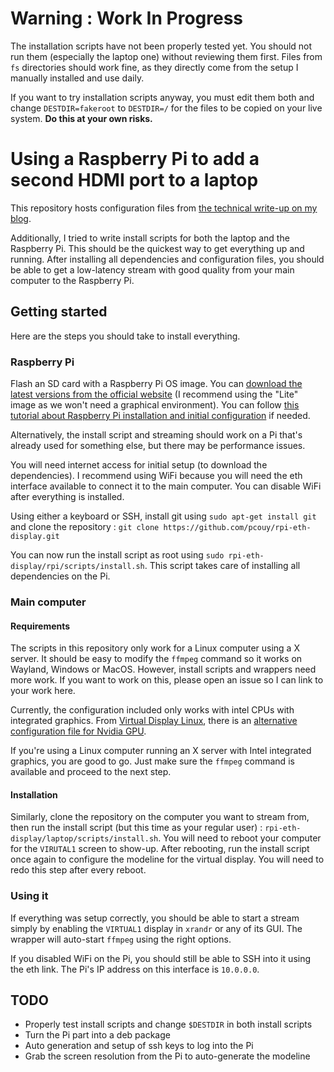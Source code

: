 # Warning : Work In Progress

The installation scripts have not been properly tested yet. You should not run them (especially the laptop one) without reviewing them first. Files from `fs` directories should work fine, as they directly come from the setup I manually installed and use daily.

If you want to try installation scripts anyway, you must edit them both and change `DESTDIR=fakeroot` to `DESTDIR=/` for the files to be copied on your live system. **Do this at your own risks.**

# Using a Raspberry Pi to add a second HDMI port to a laptop

This repository hosts configuration files from [the technical write-up on my blog](https://pierre-couy.dev/side-projects/2023/03/turning-rpi-into-external-monitor-driver.html).

Additionally, I tried to write install scripts for both the laptop and the Raspberry Pi. This should be the quickest way to get everything up and running. After installing all dependencies and configuration files, you should be able to get a low-latency stream with good quality from your main computer to the Raspberry Pi.

## Getting started

Here are the steps you should take to install everything.

### Raspberry Pi

Flash an SD card with a Raspberry Pi OS image. You can [download the latest versions from the official website](https://www.raspberrypi.com/software/operating-systems/) (I recommend using the "Lite" image as we won't need a graphical environment). You can follow [this tutorial about Raspberry Pi installation and initial configuration](https://www.raspberrypi.com/documentation/computers/getting-started.html) if needed.

Alternatively, the install script and streaming should work on a Pi that's already used for something else, but there may be performance issues.

You will need internet access for initial setup (to download the dependencies). I recommend using WiFi because you will need the eth interface available to connect it to the main computer. You can disable WiFi after everything is installed.

Using either a keyboard or SSH, install git using `sudo apt-get install git` and clone the repository : `git clone https://github.com/pcouy/rpi-eth-display.git` 

You can now run the install script as root using `sudo rpi-eth-display/rpi/scripts/install.sh`. This script takes care of installing all dependencies on the Pi.

### Main computer

#### Requirements

The scripts in this repository only work for a Linux computer using a X server. It should be easy to modify the `ffmpeg` command so it works on Wayland, Windows or MacOS. However, install scripts and wrappers need more work. If you want to work on this, please open an issue so I can link to your work here.

Currently, the configuration included only works with intel CPUs with integrated graphics. From [Virtual Display Linux](https://github.com/dianariyanto/virtual-display-linux), there is an [alternative configuration file for Nvidia GPU](https://github.com/dianariyanto/virtual-display-linux/issues/9#issuecomment-786389065).

If you're using a Linux computer running an X server with Intel integrated graphics, you are good to go. Just make sure the `ffmpeg` command is available and proceed to the next step.

#### Installation

Similarly, clone the repository on the computer you want to stream from, then run the install script (but this time as your regular user) : `rpi-eth-display/laptop/scripts/install.sh`. You will need to reboot your computer for the `VIRUTAL1` screen to show-up. After rebooting, run the install script once again to configure the modeline for the virtual display. You will need to redo this step after every reboot.

### Using it

If everything was setup correctly, you should be able to start a stream simply by enabling the `VIRTUAL1` display in `xrandr` or any of its GUI. The wrapper will auto-start `ffmpeg` using the right options.

If you disabled WiFi on the Pi, you should still be able to SSH into it using the eth link. The Pi's IP address on this interface is `10.0.0.0`.

## TODO

- Properly test install scripts and change `$DESTDIR` in both install scripts
- Turn the Pi part into a deb package
- Auto generation and setup of ssh keys to log into the Pi
- Grab the screen resolution from the Pi to auto-generate the modeline
